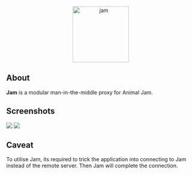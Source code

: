 <div align="center">
  <br />
  <p>
    <img src="https://i.imgur.com/Fe6Uvjs.png" width="150" alt="jam" />
  </p>
</div>

## About

**Jam** is a modular man-in-the-middle proxy for Animal Jam.

## Screenshots

![](https://i.imgur.com/GWDdXTz.png)
![](https://i.imgur.com/qvBAupl.png)

## Caveat

To utilise Jam, its required to trick the application into connecting to Jam instead of the remote server. Then Jam will complete the connection.
